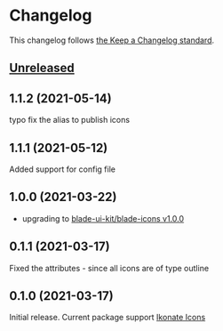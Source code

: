 # Changelog

This changelog follows [the Keep a Changelog standard](https://keepachangelog.com).

## [Unreleased](https://github.com/codeat3/blade-ikonate/compare/1.1.2...main)

## 1.1.2 (2021-05-14)
typo fix the alias to publish icons

## 1.1.1 (2021-05-12)
Added support for config file

## 1.0.0 (2021-03-22)
* upgrading to [blade-ui-kit/blade-icons v1.0.0](https://github.com/blade-ui-kit/blade-icons/releases/tag/1.0.0)

## 0.1.1 (2021-03-17)
Fixed the attributes - since all icons are of type outline

## 0.1.0 (2021-03-17)

Initial release.
Current package support [Ikonate Icons](https://github.com/mikolajdobrucki/ikonate/releases/tag/v1.1.1)
